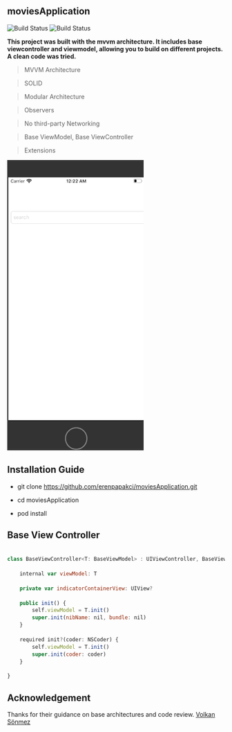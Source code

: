 ## moviesApplication 
![Build Status](https://camo.githubusercontent.com/42dd3e8b9f24ef08c3414bc23af2b2aafdbab210/68747470733a2f2f696d672e736869656c64732e696f2f62616467652f58636f64652d31302d626c75652e737667)
![Build Status](https://camo.githubusercontent.com/4a68628f8bed3c6dc6a0247984cf7570ab7be7c7/68747470733a2f2f696d672e736869656c64732e696f2f62616467652f73776966742d342d6f72616e67652e737667)


**This project was built with the mvvm architecture. It includes base viewcontroller and viewmodel, allowing you to build on different projects. A clean code was tried.**


> MVVM Architecture

> SOLID

> Modular Architecture

> Observers

> No third-party Networking 

> Base ViewModel, Base ViewController

> Extensions

![](moviesapp.gif)

## Installation Guide

* git clone https://github.com/erenpapakci/moviesApplication.git

* cd moviesApplication

* pod install

## Base View Controller

```javascript

class BaseViewController<T: BaseViewModel> : UIViewController, BaseViewControllerProtocol {
    
    internal var viewModel: T
    
    private var indicatorContainerView: UIView?
    
    public init() {
        self.viewModel = T.init()
        super.init(nibName: nil, bundle: nil)
    }
    
    required init?(coder: NSCoder) {
        self.viewModel = T.init()
        super.init(coder: coder)
    }
  
}
```

## Acknowledgement

Thanks for their guidance on base architectures and code review. <a href="https://github.com/sonmezvolkan">Volkan Sönmez</a>
